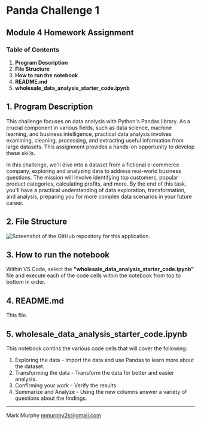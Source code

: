 # Panda Challenge 1
## Module 4 Homework Assignment
### Table of Contents
1. **Program Description**
2. **File Structure**
3. **How to run the notebook**
4. **README.md**
5. **wholesale_data_analysis_starter_code.ipynb**


## 1. **Program Description**

This challenge focuses on data analysis with Python's Pandas library. As a crucial component in various fields, such as data science, machine learning, and business intelligence, practical data analysis involves examining, cleaning, processing, and extracting useful information from large datasets. This assignment provides a hands-on opportunity to develop these skills.

In this challenge, we'll dive into a dataset from a fictional e-commerce company, exploring and analyzing data to address real-world business questions. The mission will involve identifying top customers, popular product categories, calculating profits, and more. By the end of this task, you'll have a practical understanding of data exploration, transformation, and analysis, preparing you for more complex data scenarios in your future career.


## 2. **File Structure**

![Screenshot of the GitHub repository for this application.](https://github.com/user-attachments/assets/6ccb74c1-b89e-4dc2-be74-781c2fef47d4)


## 3. **How to run the notebook**

Within VS Code, select the **"wholesale_data_analysis_starter_code.ipynb"** file and execute each of the code cells within the notebook from top to bottom in order.


## 4. **README.md**

This file. 


## 5. **wholesale_data_analysis_starter_code.ipynb**

This notebook contins the various code cells that will cover the following:

1. Exploring the data - Import the data and use Pandas to learn more about the dataset.
2. Transforming the data - Transform the data for better and easier analysis.
3. Confirming your work - Verify the  results. 
4. Summarize and Analyze - Using the new columns answer a variety of questions about the findings.


---------------------------------------------

Mark Murphy mmurphy2k@gmail.com
